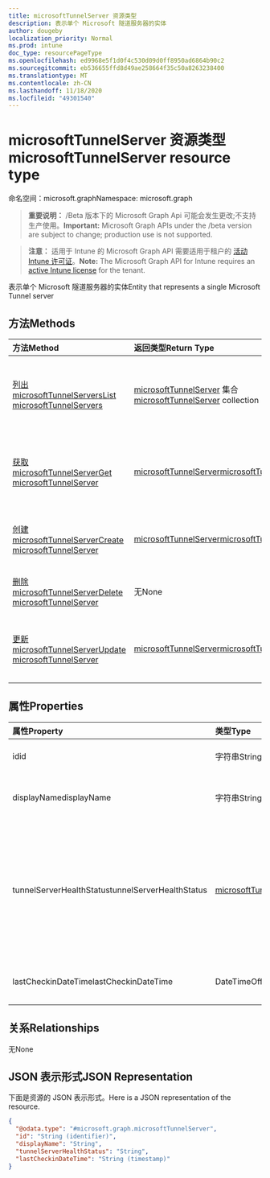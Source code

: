 ```yaml
---
title: microsoftTunnelServer 资源类型
description: 表示单个 Microsoft 隧道服务器的实体
author: dougeby
localization_priority: Normal
ms.prod: intune
doc_type: resourcePageType
ms.openlocfilehash: ed9968e5f1d0f4c530d09d0ff8950ad6864b90c2
ms.sourcegitcommit: eb536655ffd8d49ae258664f35c50a8263238400
ms.translationtype: MT
ms.contentlocale: zh-CN
ms.lasthandoff: 11/18/2020
ms.locfileid: "49301540"
---
```

# <a name="microsofttunnelserver-resource-type"></a><span data-ttu-id="c5d97-103">microsoftTunnelServer 资源类型</span><span class="sxs-lookup"><span data-stu-id="c5d97-103">microsoftTunnelServer resource type</span></span>

<span data-ttu-id="c5d97-104">命名空间：microsoft.graph</span><span class="sxs-lookup"><span data-stu-id="c5d97-104">Namespace: microsoft.graph</span></span>

> <span data-ttu-id="c5d97-105">**重要说明：** /Beta 版本下的 Microsoft Graph Api 可能会发生更改;不支持生产使用。</span><span class="sxs-lookup"><span data-stu-id="c5d97-105">**Important:** Microsoft Graph APIs under the /beta version are subject to change; production use is not supported.</span></span>

> <span data-ttu-id="c5d97-106">**注意：** 适用于 Intune 的 Microsoft Graph API 需要适用于租户的 [活动 Intune 许可证](https://go.microsoft.com/fwlink/?linkid=839381)。</span><span class="sxs-lookup"><span data-stu-id="c5d97-106">**Note:** The Microsoft Graph API for Intune requires an [active Intune license](https://go.microsoft.com/fwlink/?linkid=839381) for the tenant.</span></span>

<span data-ttu-id="c5d97-107">表示单个 Microsoft 隧道服务器的实体</span><span class="sxs-lookup"><span data-stu-id="c5d97-107">Entity that represents a single Microsoft Tunnel server</span></span>

## <a name="methods"></a><span data-ttu-id="c5d97-108">方法</span><span class="sxs-lookup"><span data-stu-id="c5d97-108">Methods</span></span>
|<span data-ttu-id="c5d97-109">方法</span><span class="sxs-lookup"><span data-stu-id="c5d97-109">Method</span></span>|<span data-ttu-id="c5d97-110">返回类型</span><span class="sxs-lookup"><span data-stu-id="c5d97-110">Return Type</span></span>|<span data-ttu-id="c5d97-111">说明</span><span class="sxs-lookup"><span data-stu-id="c5d97-111">Description</span></span>|
|:---|:---|:---|
|[<span data-ttu-id="c5d97-112">列出 microsoftTunnelServers</span><span class="sxs-lookup"><span data-stu-id="c5d97-112">List microsoftTunnelServers</span></span>](../api/intune-mstunnel-microsofttunnelserver-list.md)|<span data-ttu-id="c5d97-113">[microsoftTunnelServer](../resources/intune-mstunnel-microsofttunnelserver.md) 集合</span><span class="sxs-lookup"><span data-stu-id="c5d97-113">[microsoftTunnelServer](../resources/intune-mstunnel-microsofttunnelserver.md) collection</span></span>|<span data-ttu-id="c5d97-114">列出 [microsoftTunnelServer](../resources/intune-mstunnel-microsofttunnelserver.md) 对象的属性和关系。</span><span class="sxs-lookup"><span data-stu-id="c5d97-114">List properties and relationships of the [microsoftTunnelServer](../resources/intune-mstunnel-microsofttunnelserver.md) objects.</span></span>|
|[<span data-ttu-id="c5d97-115">获取 microsoftTunnelServer</span><span class="sxs-lookup"><span data-stu-id="c5d97-115">Get microsoftTunnelServer</span></span>](../api/intune-mstunnel-microsofttunnelserver-get.md)|[<span data-ttu-id="c5d97-116">microsoftTunnelServer</span><span class="sxs-lookup"><span data-stu-id="c5d97-116">microsoftTunnelServer</span></span>](../resources/intune-mstunnel-microsofttunnelserver.md)|<span data-ttu-id="c5d97-117">读取 [microsoftTunnelServer](../resources/intune-mstunnel-microsofttunnelserver.md) 对象的属性和关系。</span><span class="sxs-lookup"><span data-stu-id="c5d97-117">Read properties and relationships of the [microsoftTunnelServer](../resources/intune-mstunnel-microsofttunnelserver.md) object.</span></span>|
|[<span data-ttu-id="c5d97-118">创建 microsoftTunnelServer</span><span class="sxs-lookup"><span data-stu-id="c5d97-118">Create microsoftTunnelServer</span></span>](../api/intune-mstunnel-microsofttunnelserver-create.md)|[<span data-ttu-id="c5d97-119">microsoftTunnelServer</span><span class="sxs-lookup"><span data-stu-id="c5d97-119">microsoftTunnelServer</span></span>](../resources/intune-mstunnel-microsofttunnelserver.md)|<span data-ttu-id="c5d97-120">创建新的 [microsoftTunnelServer](../resources/intune-mstunnel-microsofttunnelserver.md) 对象。</span><span class="sxs-lookup"><span data-stu-id="c5d97-120">Create a new [microsoftTunnelServer](../resources/intune-mstunnel-microsofttunnelserver.md) object.</span></span>|
|[<span data-ttu-id="c5d97-121">删除 microsoftTunnelServer</span><span class="sxs-lookup"><span data-stu-id="c5d97-121">Delete microsoftTunnelServer</span></span>](../api/intune-mstunnel-microsofttunnelserver-delete.md)|<span data-ttu-id="c5d97-122">无</span><span class="sxs-lookup"><span data-stu-id="c5d97-122">None</span></span>|<span data-ttu-id="c5d97-123">删除 [microsoftTunnelServer](../resources/intune-mstunnel-microsofttunnelserver.md)。</span><span class="sxs-lookup"><span data-stu-id="c5d97-123">Deletes a [microsoftTunnelServer](../resources/intune-mstunnel-microsofttunnelserver.md).</span></span>|
|[<span data-ttu-id="c5d97-124">更新 microsoftTunnelServer</span><span class="sxs-lookup"><span data-stu-id="c5d97-124">Update microsoftTunnelServer</span></span>](../api/intune-mstunnel-microsofttunnelserver-update.md)|[<span data-ttu-id="c5d97-125">microsoftTunnelServer</span><span class="sxs-lookup"><span data-stu-id="c5d97-125">microsoftTunnelServer</span></span>](../resources/intune-mstunnel-microsofttunnelserver.md)|<span data-ttu-id="c5d97-126">更新 [microsoftTunnelServer](../resources/intune-mstunnel-microsofttunnelserver.md) 对象的属性。</span><span class="sxs-lookup"><span data-stu-id="c5d97-126">Update the properties of a [microsoftTunnelServer](../resources/intune-mstunnel-microsofttunnelserver.md) object.</span></span>|

## <a name="properties"></a><span data-ttu-id="c5d97-127">属性</span><span class="sxs-lookup"><span data-stu-id="c5d97-127">Properties</span></span>
|<span data-ttu-id="c5d97-128">属性</span><span class="sxs-lookup"><span data-stu-id="c5d97-128">Property</span></span>|<span data-ttu-id="c5d97-129">类型</span><span class="sxs-lookup"><span data-stu-id="c5d97-129">Type</span></span>|<span data-ttu-id="c5d97-130">说明</span><span class="sxs-lookup"><span data-stu-id="c5d97-130">Description</span></span>|
|:---|:---|:---|
|<span data-ttu-id="c5d97-131">id</span><span class="sxs-lookup"><span data-stu-id="c5d97-131">id</span></span>|<span data-ttu-id="c5d97-132">字符串</span><span class="sxs-lookup"><span data-stu-id="c5d97-132">String</span></span>|<span data-ttu-id="c5d97-133">MicrosoftTunnelServer 的 Id</span><span class="sxs-lookup"><span data-stu-id="c5d97-133">The MicrosoftTunnelServer's Id</span></span>|
|<span data-ttu-id="c5d97-134">displayName</span><span class="sxs-lookup"><span data-stu-id="c5d97-134">displayName</span></span>|<span data-ttu-id="c5d97-135">字符串</span><span class="sxs-lookup"><span data-stu-id="c5d97-135">String</span></span>|<span data-ttu-id="c5d97-136">MicrosoftTunnelServer 的显示名称</span><span class="sxs-lookup"><span data-stu-id="c5d97-136">The MicrosoftTunnelServer's display name</span></span>|
|<span data-ttu-id="c5d97-137">tunnelServerHealthStatus</span><span class="sxs-lookup"><span data-stu-id="c5d97-137">tunnelServerHealthStatus</span></span>|[<span data-ttu-id="c5d97-138">microsoftTunnelServerHealthStatus</span><span class="sxs-lookup"><span data-stu-id="c5d97-138">microsoftTunnelServerHealthStatus</span></span>](../resources/intune-mstunnel-microsofttunnelserverhealthstatus.md)|<span data-ttu-id="c5d97-139">MicrosoftTunnelServer 的运行状况状态。</span><span class="sxs-lookup"><span data-stu-id="c5d97-139">The MicrosoftTunnelServer's health status.</span></span> <span data-ttu-id="c5d97-140">可取值为：`unknown`、`healthy`、`unhealthy`、`warning`、`offline`、`upgradeInProgress` 或 `upgradeFailed`。</span><span class="sxs-lookup"><span data-stu-id="c5d97-140">Possible values are: `unknown`, `healthy`, `unhealthy`, `warning`, `offline`, `upgradeInProgress`, `upgradeFailed`.</span></span>|
|<span data-ttu-id="c5d97-141">lastCheckinDateTime</span><span class="sxs-lookup"><span data-stu-id="c5d97-141">lastCheckinDateTime</span></span>|<span data-ttu-id="c5d97-142">DateTimeOffset</span><span class="sxs-lookup"><span data-stu-id="c5d97-142">DateTimeOffset</span></span>|<span data-ttu-id="c5d97-143">上次签入的 MicrosoftTunnelServer</span><span class="sxs-lookup"><span data-stu-id="c5d97-143">When the MicrosoftTunnelServer last checked in</span></span>|

## <a name="relationships"></a><span data-ttu-id="c5d97-144">关系</span><span class="sxs-lookup"><span data-stu-id="c5d97-144">Relationships</span></span>
<span data-ttu-id="c5d97-145">无</span><span class="sxs-lookup"><span data-stu-id="c5d97-145">None</span></span>

## <a name="json-representation"></a><span data-ttu-id="c5d97-146">JSON 表示形式</span><span class="sxs-lookup"><span data-stu-id="c5d97-146">JSON Representation</span></span>
<span data-ttu-id="c5d97-147">下面是资源的 JSON 表示形式。</span><span class="sxs-lookup"><span data-stu-id="c5d97-147">Here is a JSON representation of the resource.</span></span>
<!-- {
  "blockType": "resource",
  "keyProperty": "id",
  "@odata.type": "microsoft.graph.microsoftTunnelServer"
}
-->
``` json
{
  "@odata.type": "#microsoft.graph.microsoftTunnelServer",
  "id": "String (identifier)",
  "displayName": "String",
  "tunnelServerHealthStatus": "String",
  "lastCheckinDateTime": "String (timestamp)"
}
```




